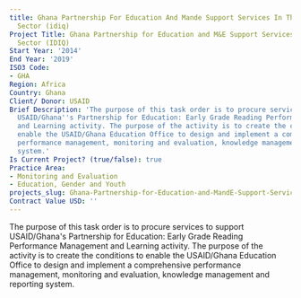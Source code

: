 ```yaml
---
title: Ghana Partnership For Education And Mande Support Services In The Education
  Sector (idiq)
Project Title: Ghana Partnership for Education and M&E Support Services in the Education
  Sector (IDIQ)
Start Year: '2014'
End Year: '2019'
ISO3 Code:
- GHA
Region: Africa
Country: Ghana
Client/ Donor: USAID
Brief Description: 'The purpose of this task order is to procure services to support
  USAID/Ghana''s Partnership for Education: Early Grade Reading Performance Management
  and Learning activity. The purpose of the activity is to create the conditions to
  enable the USAID/Ghana Education Office to design and implement a comprehensive
  performance management, monitoring and evaluation, knowledge management and reporting
  system.'
Is Current Project? (true/false): true
Practice Area:
- Monitoring and Evaluation
- Education, Gender and Youth
projects_slug: Ghana-Partnership-for-Education-and-MandE-Support-Services-in-the-Education-Sector-(IDIQ)
Contract Value USD: ''
---
```


The purpose of this task order is to procure services to support USAID/Ghana's Partnership for Education: Early Grade Reading Performance Management and Learning activity. The purpose of the activity is to create the conditions to enable the USAID/Ghana Education Office to design and implement a comprehensive performance management, monitoring and evaluation, knowledge management and reporting system.